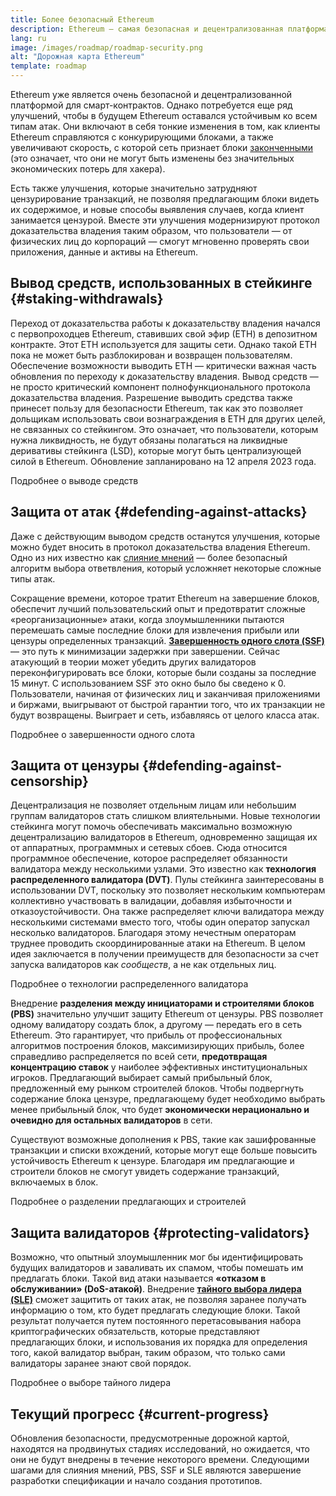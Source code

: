 ```yaml
---
title: Более безопасный Ethereum
description: Ethereum — самая безопасная и децентрализованная платформа для смарт-контрактов из существующих. Однако потребуется еще ряд улучшений, чтобы в будущем Ethereum оставался устойчивым к любому уровню атак.
lang: ru
image: /images/roadmap/roadmap-security.png
alt: "Дорожная карта Ethereum"
template: roadmap
---
```


Ethereum уже является очень безопасной и децентрализованной платформой для смарт-контрактов. Однако потребуется еще ряд улучшений, чтобы в будущем Ethereum оставался устойчивым ко всем типам атак. Они включают в себя тонкие изменения в том, как клиенты Ethereum справляются с конкурирующими блоками, а также увеличивают скорость, с которой сеть признает блоки [законченными](/developers/docs/consensus-mechanisms/pos/#finality) (это означает, что они не могут быть изменены без значительных экономических потерь для хакера).

Есть также улучшения, которые значительно затрудняют цензурирование транзакций, не позволяя предлагающим блоки видеть их содержимое, и новые способы выявления случаев, когда клиент занимается цензурой. Вместе эти улучшения модернизируют протокол доказательства владения таким образом, что пользователи — от физических лиц до корпораций — смогут мгновенно проверять свои приложения, данные и активы на Ethereum.

## Вывод средств, использованных в стейкинге {#staking-withdrawals}

Переход от доказательства работы к доказательству владения начался с первопроходцев Ethereum, ставивших свой эфир (ЕТН) в депозитном контракте. Этот ЕТН используется для защиты сети. Однако такой ЕТН пока не может быть разблокирован и возвращен пользователям. Обеспечение возможности выводить ЕТН — критически важная часть обновления по переходу к доказательству владения. Вывод средств — не просто критический компонент полнофункционального протокола доказательства владения. Разрешение выводить средства также принесет пользу для безопасности Ethereum, так как это позволяет дольщикам использовать свои вознаграждения в ЕТН для других целей, не связанных со стейкингом. Это означает, что пользователи, которым нужна ликвидность, не будут обязаны полагаться на ликвидные деривативы стейкинга (LSD), которые могут быть централизующей силой в Ethereum. Обновление запланировано на 12 апреля 2023 года.

<ButtonLink variant="outline-color" to="/staking/withdrawals/">Подробнее о выводе средств</ButtonLink>

## Защита от атак {#defending-against-attacks}

Даже с действующим выводом средств останутся улучшения, которые можно будет вносить в протокол доказательства владения Ethereum. Одно из них известно как [слияние мнений](https://ethresear.ch/t/view-merge-as-a-replacement-for-proposer-boost/13739) — более безопасный алгоритм выбора ответвления, который усложняет некоторые сложные типы атак.

Сокращение времени, которое тратит Ethereum на завершение блоков, обеспечит лучший пользовательский опыт и предотвратит сложные «реорганизационные» атаки, когда злоумышленники пытаются перемешать самые последние блоки для извлечения прибыли или цензуры определенных транзакций. [**Завершенность одного слота (SSF)**](/roadmap/single-slot-finality/) — это путь к минимизации задержки при завершении. Сейчас атакующий в теории может убедить других валидаторов переконфигурировать все блоки, которые были созданы за последние 15 минут. С использованием SSF это окно было бы сведено к 0. Пользователи, начиная от физических лиц и заканчивая приложениями и биржами, выигрывают от быстрой гарантии того, что их транзакции не будут возвращены. Выиграет и сеть, избавляясь от целого класса атак.

<ButtonLink variant="outline-color" to="/roadmap/single-slot-finality/">Подробнее о завершенности одного слота</ButtonLink>

## Защита от цензуры {#defending-against-censorship}

Децентрализация не позволяет отдельным лицам или небольшим группам валидаторов стать слишком влиятельными. Новые технологии стейкинга могут помочь обеспечивать максимально возможную децентрализацию валидаторов в Ethereum, одновременно защищая их от аппаратных, программных и сетевых сбоев. Сюда относится программное обеспечение, которое распределяет обязанности валидатора между несколькими узлами. Это известно как **технология распределенного валидатора (DVT)**. Пулы стейкинга заинтересованы в использовании DVT, поскольку это позволяет нескольким компьютерам коллективно участвовать в валидации, добавляя избыточности и отказоустойчивости. Она также распределяет ключи валидатора между несколькими системами вместо того, чтобы один оператор запускал несколько валидаторов. Благодаря этому нечестным операторам труднее проводить скоординированные атаки на Ethereum. В целом идея заключается в получении преимуществ для безопасности за счет запуска валидаторов как _сообществ_, а не как отдельных лиц.

<ButtonLink variant="outline-color" to="/staking/dvt/">Подробнее о технологии распределенного валидатора</ButtonLink>

Внедрение **разделения между инициаторами и строителями блоков (PBS)** значительно улучшит защиту Ethereum от цензуры. PBS позволяет одному валидатору создать блок, а другому — передать его в сеть Ethereum. Это гарантирует, что прибыль от профессиональных алгоритмов построения блоков, максимизирующих прибыль, более справедливо распределяется по всей сети, **предотвращая концентрацию ставок** у наиболее эффективных институциональных игроков. Предлагающий выбирает самый прибыльный блок, предложенный ему рынком строителей блоков. Чтобы подвергнуть содержание блока цензуре, предлагающему будет необходимо выбрать менее прибыльный блок, что будет **экономически нерационально и очевидно для остальных валидаторов** в сети.

Существуют возможные дополнения к PBS, такие как зашифрованные транзакции и списки вхождений, которые могут еще больше повысить устойчивость Ethereum к цензуре. Благодаря им предлагающие и строители блоков не смогут увидеть содержание транзакций, включаемых в блок.

<ButtonLink variant="outline-color" to="/roadmap/pbs/">Подробнее о разделении предлагающих и строителей</ButtonLink>

## Защита валидаторов {#protecting-validators}

Возможно, что опытный злоумышленник мог бы идентифицировать будущих валидаторов и заваливать их спамом, чтобы помешать им предлагать блоки. Такой вид атаки называется **«отказом в обслуживании»‎ (DoS-атакой)**. Внедрение [**тайного выбора лидера (SLE)**](/roadmap/secret-leader-election) сможет защитить от таких атак, не позволяя заранее получать информацию о том, кто будет предлагать следующие блоки. Такой результат получается путем постоянного перетасовывания набора криптографических обязательств, которые представляют предлагающих блоки, и использования их порядка для определения того, какой валидатор выбран, таким образом, что только сами валидаторы заранее знают свой порядок.

<ButtonLink variant="outline-color" to="/roadmap/secret-leader-election">Подробнее о выборе тайного лидера</ButtonLink>

## Текущий прогресс {#current-progress}

Обновления безопасности, предусмотренные дорожной картой, находятся на продвинутых стадиях исследований, но ожидается, что они не будут внедрены в течение некоторого времени. Следующими шагами для слияния мнений, PBS, SSF и SLE являются завершение разработки спецификации и начало создания прототипов.
